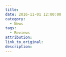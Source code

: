 ```yaml
---
title:
date: 2016-11-01 12:00:00
category:
  - News
tags:
  - Reviews
attribution:
link_to_original:
description:
---
```

